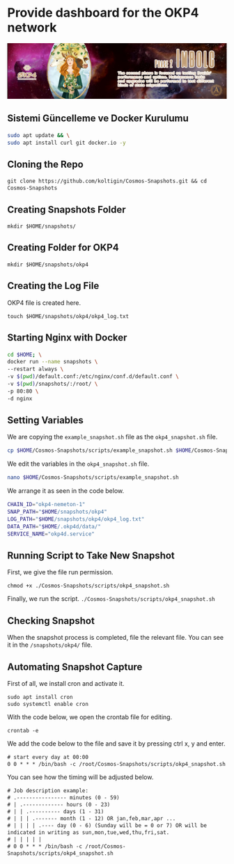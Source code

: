 # Provide dashboard for the OKP4 network
<img src="/images/OKP4-GitHub-Phase2.jpg" width="auto" height="auto">

## Sistemi Güncelleme ve Docker Kurulumu
```bash
sudo apt update && \
sudo apt install curl git docker.io -y
```

## Cloning the Repo
```
git clone https://github.com/koltigin/Cosmos-Snapshots.git && cd Cosmos-Snapshots
```

## Creating Snapshots Folder
```
mkdir $HOME/snapshots/
```

## Creating Folder for OKP4
```
mkdir $HOME/snapshots/okp4
```
## Creating the Log File
OKP4 file is created here.
```
touch $HOME/snapshots/okp4/okp4_log.txt
```
## Starting Nginx with Docker
```bash
cd $HOME; \
docker run --name snapshots \
--restart always \
-v $(pwd)/default.conf:/etc/nginx/conf.d/default.conf \
-v $(pwd)/snapshots/:/root/ \
-p 80:80 \
-d nginx
```

## Setting Variables
We are copying the `example_snapshot.sh` file as the `okp4_snapshot.sh` file.
```bash
cp $HOME/Cosmos-Snapshots/scripts/example_snapshot.sh $HOME/Cosmos-Snapshots/scripts/okp4_snapshot.sh
```
We edit the variables in the `okp4_snapshot.sh` file. 
```bash
nano $HOME/Cosmos-Snapshots/scripts/example_snapshot.sh
```

We arrange it as seen in the code below.
```bash
CHAIN_ID="okp4-nemeton-1"
SNAP_PATH="$HOME/snapshots/okp4"
LOG_PATH="$HOME/snapshots/okp4/okp4_log.txt"
DATA_PATH="$HOME/.okp4d/data/"
SERVICE_NAME="okp4d.service"
```

## Running Script to Take New Snapshot
First, we give the file run permission.
```
chmod +x ./Cosmos-Snapshots/scripts/okp4_snapshot.sh
```

Finally, we run the script.
`./Cosmos-Snapshots/scripts/okp4_snapshot.sh`

## Checking Snapshot
When the snapshot process is completed, file the relevant file.
You can see it in the `/snapshots/okp4/` file.

## Automating Snapshot Capture
First of all, we install cron and activate it.
```
sudo apt install cron
sudo systemctl enable cron
```

With the code below, we open the crontab file for editing.
```
crontab -e
```

We add the code below to the file and save it by pressing ctrl x, y and enter.
```cron
# start every day at 00:00
0 0 * * * /bin/bash -c /root/Cosmos-Snapshots/scripts/okp4_snapshot.sh
```

You can see how the timing will be adjusted below.

```cron
# Job description example:
# .---------------- minutes (0 - 59)
# | .------------- hours (0 - 23)
# | | .---------- days (1 - 31)
# | | | .------- month (1 - 12) OR jan,feb,mar,apr ...
# | | | | .---- day (0 - 6) (Sunday will be = 0 or 7) OR will be indicated in writing as sun,mon,tue,wed,thu,fri,sat.
# | | | | |
# 0 0 * * * /bin/bash -c /root/Cosmos-Snapshots/scripts/okp4_snapshot.sh
```
